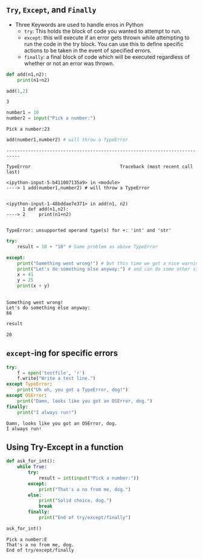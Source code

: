 ## `Try`, `Except`, and `Finally`

- Three Keywords are used to handle erros in Python
    - `try`: This holds the block of code you wanted to attempt to run.
    - `except`: this will execute if an error gets thrown while attempting to run the code in the try block. You can use this to define specific actions to be taken in the event of specified errors.
    - `finally`: a final block of code which will be executed regardless of whether or not an error was thrown.


```python
def add(n1,n2):
    print(n1+n2)
```


```python
add(1,2)
```

    3



```python
number1 = 10
number2 = input("Pick a number:")
```

    Pick a number:23



```python
add(number1,number2) # will throw a TypeError
```


    ---------------------------------------------------------------------------

    TypeError                                 Traceback (most recent call last)

    <ipython-input-5-b411007135a9> in <module>
    ----> 1 add(number1,number2) # will throw a TypeError
    

    <ipython-input-1-48bddae7e371> in add(n1, n2)
          1 def add(n1,n2):
    ----> 2     print(n1+n2)
    

    TypeError: unsupported operand type(s) for +: 'int' and 'str'



```python
try:
    result = 10 + "10" # Same problem as above TypeError

except:
    print("Something went wrong!") # but this time we get a nice warning printed
    print("Let's do something else anyway:") # and can do some other stuff as well
    x = 41
    y = 25
    print(x + y)
    

```

    Something went wrong!
    Let's do something else anyway:
    66



```python
result
```




    20



## `except`-ing for specific errors


```python
try:
    f = open('testfile', 'r')
    f.write("Write a test line.")
except TypeError:
    print("Uh oh, you got a TypeError, dog!")
except OSError:
    print("Damn, looks like you got an OSError, dog.")
finally:
    print("I always run!")
```

    Damn, looks like you got an OSError, dog.
    I always run!


## Using Try-Except in a function


```python
def ask_for_int():
    while True:
        try:
            result = int(input("Pick a number:"))
        except:
            print("That's a no from me, dog.")
        else:
            print("Solid choice, dog.")
            break
        finally:
            print("End of try/except/finally")
```


```python
ask_for_int()
```

    Pick a number:E
    That's a no from me, dog.
    End of try/except/finally



```python

```
